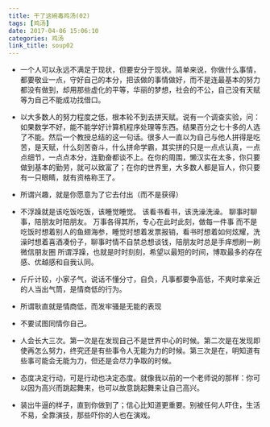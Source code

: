 ```yaml
---
title: 干了这碗毒鸡汤(02)
tags: [鸡汤]
date: 2017-04-06 15:06:10
categories: 鸡汤
link_title: soup02
---
```

- 一个人可以永远不满足于现状，但要安分于现状。简单来说，你做什么事情，都要敬业一点，守好自己的本分，把该做的事情做好，而不是连最基本的努力都没有做到，却用那些虚化的平等，华丽的梦想，社会的不公，自己没有天赋等为自己不能成功找借口。

- 以大多数人的努力程度之低，根本轮不到去拼天赋。说有一个调查实验，问：如果数学不好，能不能学好计算机程序处理等东西。结果百分之七十多的人选了不能。然后一个教授总结的这一句话。很多人一直以为自己与他人拼得是吃苦，是天赋，什么刻苦奋斗，什么拼命学霸，其实拼的只是一点点认真，一点点细节，一点点本分，连勤奋都谈不上。在你的周围，懒汉实在太多，你只要做到基本的勤劳，就可以致富了；在你的世界里，大多数人都是盲人，你只要有一只眼睛，就有资格称王了。

- 所谓兴趣，就是你愿意为了它去付出（而不是获得）


<!--more-->

- 不浮躁就是该吃饭吃饭，该睡觉睡觉。
该看书看书，该洗澡洗澡。
聊事时聊事，陪朋友时陪朋友。
万事各得其所，专心在此时此刻，做每一件事
而不是吃饭时想着别人的鱼翅海参，睡觉时想着发票报销，看书时想着如何炫耀，洗澡时想着喜酒凑份子，聊事时情不自禁总想谈钱，陪朋友时总是手痒想刷一刷微信朋友圈
所谓浮躁，也就是时时刻刻，希望以最短的时间，博取最多的存在感、优越感和自我认同。


- 斤斤计较，小家子气，说话不懂分寸，自负，凡事都要争高低，不爽时拿亲近的人当出气筒，是情商低的行为。

- 所谓耿直就是情商低，而发牢骚是无能的表现

- 不要试图同情你自己。


- 人会长大三次。第一次是在发现自己不是世界中心的时候。第二次是在发现即使再怎么努力，终究还是有些事令人无能为力的时候。第三次是在，明知道有些事可能会无能为力，但还是会尽力争取的时候。

- 态度决定行动，可是行动也决定态度。就像我以前的一个老师说的那样：你可以因为高兴而跳起舞来，也可以故意跳起舞来让自己高兴。

- 装出牛逼的样子，直到你做到了；信心比知道更重要。别被任何人吓住，生活不易，全靠演技，那些吓你的人也在演戏。
